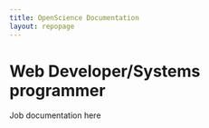 ```yaml
---
title: OpenScience Documentation
layout: repopage
---
```


# Web Developer/Systems programmer

Job documentation here















